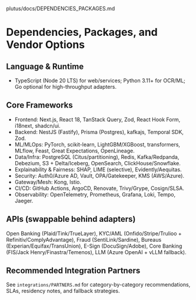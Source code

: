 plutus/docs/DEPENDENCIES_PACKAGES.md
# Dependencies, Packages, and Vendor Options

## Language & Runtime
- TypeScript (Node 20 LTS) for web/services; Python 3.11+ for OCR/ML; Go optional for high-throughput adapters.

## Core Frameworks
- Frontend: Next.js, React 18, TanStack Query, Zod, React Hook Form, i18next, shadcn/ui.
- Backend: NestJS (Fastify), Prisma (Postgres), kafkajs, Temporal SDK, Zod.
- ML/MLOps: PyTorch, scikit-learn, LightGBM/XGBoost, transformers, MLflow, Feast, Great Expectations, OpenLineage.
- Data/Infra: PostgreSQL (Citus/partitioning), Redis, Kafka/Redpanda, Debezium, S3 + Delta/Iceberg, OpenSearch, ClickHouse/Snowflake.
- Explainability & Fairness: SHAP, LIME (selective), Evidently/Aequitas.
- Security: Auth0/Azure AD, Vault, OPA/Gatekeeper, KMS (AWS/Azure).
- Gateway/Mesh: Kong, Istio.
- CI/CD: GitHub Actions, ArgoCD, Renovate, Trivy/Grype, Cosign/SLSA.
- Observability: OpenTelemetry, Prometheus, Grafana, Loki, Tempo, Jaeger.

## APIs (swappable behind adapters)
Open Banking (Plaid/Tink/TrueLayer), KYC/AML (Onfido/Stripe/Trulioo + Refinitiv/ComplyAdvantage), Fraud (SentiLink/Sardine), Bureaus (Experian/Equifax/TransUnion), E-Sign (DocuSign/Adobe), Core Banking (FIS/Jack Henry/Finastra/Temenos), LLM (Azure OpenAI + vLLM fallback).

## Recommended Integration Partners
See `integrations/PARTNERS.md` for category-by-category recommendations, SLAs, residency notes, and fallback strategies.
